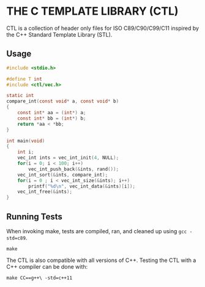# THE C TEMPLATE LIBRARY (CTL)

CTL is a collection of header only files for ISO C89/C90/C99/C11
inspired by the C++ Standard Template Library (STL).

## Usage

```C
#include <stdio.h>

#define T int
#include <ctl/vec.h>

static int
compare_int(const void* a, const void* b)
{
    const int* aa = (int*) a;
    const int* bb = (int*) b;
    return *aa < *bb;
}

int main(void)
{
    int i;
    vec_int ints = vec_int_init(4, NULL);
    for(i = 0; i < 100; i++)
        vec_int_push_back(&ints, rand());
    vec_int_sort(&ints, compare_int);
    for(i = 0 ; i < vec_int_size(&ints); i++)
        printf("%d\n", vec_int_data(&ints)[i]);
    vec_int_free(&ints);
}
```

## Running Tests

When invoking make, tests are compiled, ran, and cleaned up
using `gcc -std=c89`.

    make

The CTL is also compatible with all versions of C++. Testing the CTL with a
C++ compiler can be done with:

    make CC==g++\ -std=c++11
